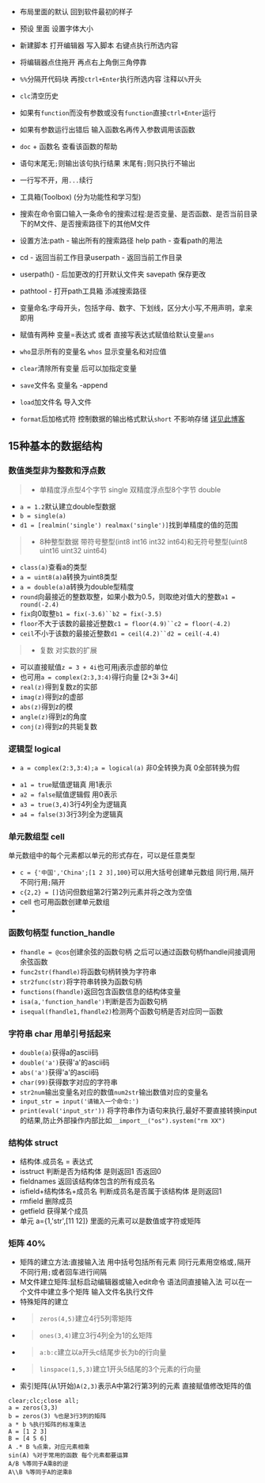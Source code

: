 * 布局里面的默认 回到软件最初的样子
* 预设 里面 设置字体大小
* 新建脚本 打开编辑器 写入脚本 右键点执行所选内容
* 将编辑器点住拖开 再点右上角倒三角停靠

* `%%`分隔开代码块 再按`ctrl+Enter`执行所选内容 注释以`%`开头
* `clc`清空历史
* 如果有`function`而没有参数或没有`function`直接`ctrl+Enter`运行
* 如果有参数运行出错后 输入函数名再传入参数调用该函数
* `doc` + 函数名 查看该函数的帮助
* 语句末尾无`;`则输出该句执行结果 末尾有`;`则只执行不输出
* 一行写不开，用`...`续行

* 工具箱(Toolbox) (分为功能性和学习型)
* 搜索在命令窗口输入一条命令的搜索过程:是否变量、是否函数、是否当前目录下的M文件、是否搜索路径下的其他M文件
* 设置方法:path - 输出所有的搜索路径 help path - 查看path的用法
* cd - 返回当前工作目录userpath - 返回当前工作目录 
* userpath() - 后加更改的打开默认文件夹 savepath 保存更改
* pathtool - 打开path工具箱 添减搜索路径

* 变量命名:字母开头，包括字母、数字、下划线，区分大小写,不用声明，拿来即用
* 赋值有两种 变量=表达式 或者 直接写表达式赋值给默认变量`ans`
* `who`显示所有的变量名 `whos` 显示变量名和对应值
* `clear`清除所有变量 后可以加指定变量
* `save`文件名 变量名 -append 
* `load`加文件名 导入文件
* `format`后加格式符 控制数据的输出格式默认`short` 不影响存储 [详见此博客](https://blog.csdn.net/xuxinrk/article/details/83012624)

## 15种基本的数据结构
### 数值类型非为整数和浮点数
> * 单精度浮点型4个字节 single 双精度浮点型8个字节 double
+ `a = 1.2`默认建立double型数据
+ `b = single(a)`
+ `d1 = [realmin('single') realmax('single')]`找到单精度的值的范围

> * 8种整型数据 带符号整型(int8 int16 int32 int64)和无符号整型(uint8 uint16 uint32 uint64)
+ `class(a)`查看a的类型
+ `a = uint8(a)`a转换为uint8类型
+ `a = double(a)`a转换为double型精度
+ `round`向最接近的整数取整，如果小数为0.5，则取绝对值大的整数`a1 = round(-2.4)`
+ `fix`向0取整`b1 = fix(-3.6)``b2 = fix(-3.5)`
+ `floor`不大于该数的最接近整数`c1 = floor(4.9)``c2 = floor(-4.2)`
+ `ceil`不小于该数的最接近整数`d1 = ceil(4.2)``d2 = ceil(-4.4)`

> * 复数 对实数的扩展
* 可以直接赋值`z = 3 + 4i`也可用j表示虚部的单位
* 也可用`a = complex(2:3,3:4)`得行向量 [2+3i 3+4i]
* `real(z)`得到复数z的实部
* `imag(z)`得到z的虚部
* `abs(z)`得到z的模
* `angle(z)`得到z的角度
* `conj(z)`得到z的共轭复数

### 逻辑型 logical
* `a = complex(2:3,3:4);a = logical(a)` 非0全转换为真 0全部转换为假
+ `a1 = true`赋值逻辑真 用1表示
+ `a2 = false`赋值逻辑假 用0表示
+ `a3 = true(3,4)`3行4列全为逻辑真
+ `a4 = false(3)`3行3列全为逻辑真

### 单元数组型 cell
单元数组中的每个元素都以单元的形式存在，可以是任意类型
+ `c = {'中国','China';[1 2 3],100}`可以用大括号创建单元数组 同行用`,`隔开 不同行用`;`隔开
+ `c{2,2} = []`访问但数组第2行第2列元素并将之改为空值
+ cell 也可用函数创建单元数组
+ 

### 函数句柄型 function_handle
+ `fhandle = @cos`创建余弦的函数句柄 之后可以通过函数句柄fhandle间接调用余弦函数
+ `func2str(fhandle)`将函数句柄转换为字符串
+ `str2func(str)`将字符串转换为函数句柄
+ `functions(fhandle)`返回包含函数信息的结构体变量
+ `isa(a,'function_handle')`判断是否为函数句柄
+ `isequal(fhandle1,fhandle2)`检测两个函数句柄是否对应同一函数

### 字符串 char 用单引号括起来
* `double(a)`获得a的ascii码
* `double('a')`获得'a'的ascii码
* `abs('a')`获得'a'的ascii码
* `char(99)`获得数字对应的字符串
* `str2num`输出变量名对应的数值`num2str`输出数值对应的变量名
* `input_str = input('请输入一个命令:')`
* `print(eval('input_str'))` 将字符串作为语句来执行,最好不要直接转换input的结果,防止外部操作内部比如`__import__("os").system("rm XX")`

### 结构体 struct
* 结构体.成员名 = 表达式
* isstruct 判断是否为结构体 是则返回1 否返回0
* fieldnames 返回该结构体包含的所有成员名
* isfield+结构体名+成员名 判断成员名是否属于该结构体 是则返回1
* rmfield 删除成员
* getfield 获得某个成员
* 单元 a={1,'str',[11 12]} 里面的元素可以是数值或字符或矩阵

### 矩阵 40%
* 矩阵的建立方法:直接输入法 用中括号包括所有元素 同行元素用空格或`,`隔开 不同行用`;`或者回车进行间隔
* M文件建立矩阵:鼠标启动编辑器或输入edit命令 语法同直接输入法 可以在一个文件中建立多个矩阵 输入文件名执行文件
* 特殊矩阵的建立 
* > `zeros(4,5)`建立4行5列零矩阵 
* > `ones(3,4)`建立3行4列全为1的幺矩阵
* > `a:b:c`建立以a开头c结尾步长为b的行向量 
* > `linspace(1,5,3)`建立1开头5结尾的3个元素的行向量
* 索引矩阵(从1开始)`A(2,3)`表示A中第2行第3列的元素 直接赋值修改矩阵的值

```
clear;clc;close all;
a = zeros(3,3)
b = zeros(3) %也是3行3列的矩阵
a * b %执行矩阵的标准乘法
A = [1 2 3]
B = [4 5 6]
A .* B %点乘，对应元素相乘
sin(A) %对于常用的函数 每个元素都要运算
A/B %等同于A乘B的逆
A\\B %等同于A的逆乘B
```
